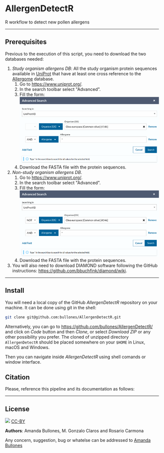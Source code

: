 # AllergenDetectR

R workflow to detect new pollen allergens

***

## Prerequisites

Previous to the execution of this script, you need to download the two databases needed:

1. _Study organism allergens DB_: All the study organism protein sequences available in [UniProt](https://www.uniprot.org/) that have at least one cross reference to the [Allergome](https://www.uniprot.org/) database.
	1. Go to <https://www.uniprot.org/>.
	1. In the search toolbar select "Advanced".
	1. Fill the form:
	![alt text](olive_allergens_DB.png)
	1. Download the FASTA file with the protein sequences.
1. _Non-study organism allergens DB_.
	1. Go to <https://www.uniprot.org/>.
	1. In the search toolbar select "Advanced".
	1. Fill the form:
	![alt text](non_olive_allergens_DB.png)
	1. Download the FASTA file with the protein sequences.
1. You will also need to download DIAMOND software following the GitHub instructions: <https://github.com/bbuchfink/diamond/wiki>.

***

## Install

You will need a local copy of the GitHub _AllergenDetectR_ repository on your machine. It can be done using git in the shell:

```bash
git clone git@github.com:bullones/AllergenDetectR.git
```

Alternatively, you can go to <https://github.com/bullones/AllergenDetectR/> and click on _Code_ button and then _Clone_, or select _Download ZIP_ or any other possibility you prefer. The cloned of unzipped directory `AllergenDetectR` should be placed somewhere on your `$HOME` in Linux, macOS and Windows.

Then you can navigate inside _AllergenDetectR_ using shell comands or window interface.

## Citation

Please, reference this pipeline and its documentation as follows:

***

## License

![](https://licensebuttons.net/l/by/3.0/88x31.png)
[CC-BY](https://creativecommons.org/licenses/by/4.0/)

**Authors**: Amanda Bullones, M. Gonzalo Claros and Rosario Carmona

Any concern, suggestion, bug or whatelse can be addressed to [Amanda Bullones](mailto:amandabullones@uma.es)
